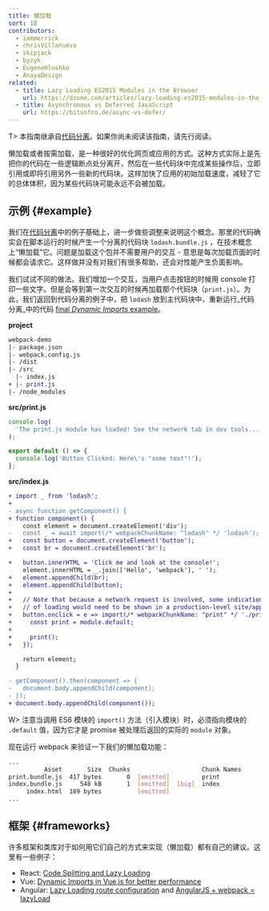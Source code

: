 ```yaml
---
title: 懒加载
sort: 18
contributors:
  - iammerrick
  - chrisVillanueva
  - skipjack
  - byzyk
  - EugeneHlushko
  - AnayaDesign
related:
  - title: Lazy Loading ES2015 Modules in the Browser
    url: https://dzone.com/articles/lazy-loading-es2015-modules-in-the-browser
  - title: Asynchronous vs Deferred JavaScript
    url: https://bitsofco.de/async-vs-defer/
---
```


T> 本指南继承自[代码分离](/guides/code-splitting)。如果你尚未阅读该指南，请先行阅读。

懒加载或者按需加载，是一种很好的优化网页或应用的方式。这种方式实际上是先把你的代码在一些逻辑断点处分离开，然后在一些代码块中完成某些操作后，立即引用或即将引用另外一些新的代码块。这样加快了应用的初始加载速度，减轻了它的总体体积，因为某些代码块可能永远不会被加载。

## 示例 {#example}

我们在[代码分离](/guides/code-splitting#dynamic-imports)中的例子基础上，进一步做些调整来说明这个概念。那里的代码确实会在脚本运行的时候产生一个分离的代码块 `lodash.bundle.js` ，在技术概念上“懒加载”它。问题是加载这个包并不需要用户的交互 - 意思是每次加载页面的时候都会请求它。这样做并没有对我们有很多帮助，还会对性能产生负面影响。

我们试试不同的做法。我们增加一个交互，当用户点击按钮的时候用 console 打印一些文字。但是会等到第一次交互的时候再加载那个代码块（`print.js`）。为此，我们返回到代码分离的例子中，把 `lodash` 放到主代码块中，重新运行_代码分离_中的代码 [final _Dynamic Imports_ example](/guides/code-splitting#dynamic-imports)。

**project**

```diff
webpack-demo
|- package.json
|- webpack.config.js
|- /dist
|- /src
  |- index.js
+ |- print.js
|- /node_modules
```

**src/print.js**

```js
console.log(
  'The print.js module has loaded! See the network tab in dev tools...'
);

export default () => {
  console.log('Button Clicked: Here\'s "some text"!');
};
```

**src/index.js**

```diff
+ import _ from 'lodash';
+
- async function getComponent() {
+ function component() {
    const element = document.createElement('div');
-   const _ = await import(/* webpackChunkName: "lodash" */ 'lodash');
+   const button = document.createElement('button');
+   const br = document.createElement('br');

+   button.innerHTML = 'Click me and look at the console!';
    element.innerHTML = _.join(['Hello', 'webpack'], ' ');
+   element.appendChild(br);
+   element.appendChild(button);
+
+   // Note that because a network request is involved, some indication
+   // of loading would need to be shown in a production-level site/app.
+   button.onclick = e => import(/* webpackChunkName: "print" */ './print').then(module => {
+     const print = module.default;
+
+     print();
+   });

    return element;
  }

- getComponent().then(component => {
-   document.body.appendChild(component);
- });
+ document.body.appendChild(component());
```

W> 注意当调用 ES6 模块的 `import()` 方法（引入模块）时，必须指向模块的 `.default` 值，因为它才是 promise 被处理后返回的实际的 `module` 对象。

现在运行 webpack 来验证一下我们的懒加载功能：

```bash
...
          Asset       Size  Chunks                    Chunk Names
print.bundle.js  417 bytes       0  [emitted]         print
index.bundle.js     548 kB       1  [emitted]  [big]  index
     index.html  189 bytes          [emitted]
...
```

## 框架 {#frameworks}

许多框架和类库对于如何用它们自己的方式来实现（懒加载）都有自己的建议。这里有一些例子：

- React: [Code Splitting and Lazy Loading](https://reacttraining.com/react-router/web/guides/code-splitting)
- Vue: [Dynamic Imports in Vue.js for better performance](https://vuedose.tips/tips/dynamic-imports-in-vue-js-for-better-performance/)
- Angular: [Lazy Loading route configuration](https://angular.io/guide/router#milestone-6-asynchronous-routing) and [AngularJS + webpack = lazyLoad](https://medium.com/@var_bin/angularjs-webpack-lazyload-bb7977f390dd)
